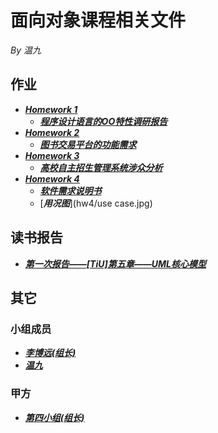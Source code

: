 # 面向对象课程相关文件

*By 温九*

## 作业

* [***Homework 1***](hw1)
  * [***程序设计语言的OO特性调研报告***](hw1/作业1-程序设计语言的OO特性调研报告.md)
* [***Homework 2***](hw2)
  * [***图书交易平台的功能需求***](h2/作业2-图书交易平台的功能需求.md)
* [***Homework 3***](hw3)
  * [***高校自主招生管理系统涉众分析***](hw3/作业3-高校自主招生管理系统涉众分析.md)
* [***Homework 4***](hw4)
  * [***软件需求说明书***](hw4/软件需求说明书.md)
  * [***用况图***](hw4/use case.jpg)

## 读书报告

* [***第一次报告——[TiU]第五章——UML核心模型***](pre/UML核心模型.pptx)

## 其它

### 小组成员

* [***李博远(组长)***](https://github.com/liberion1994/oo)
* [***温九***](https://github.com/pkumercury/oo)

### 甲方

* [***第四小组(组长)***](https://github.com/SunflowerPKU/OO)